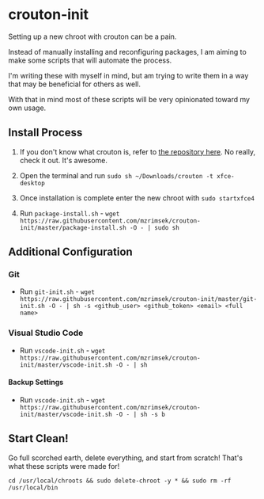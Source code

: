 # crouton-init

Setting up a new chroot with crouton can be a pain.

Instead of manually installing and reconfiguring packages, I am aiming to make some scripts that will automate the process.

I'm writing these with myself in mind, but am trying to write them in a way that may be beneficial for others as well.

With that in mind most of these scripts will be very opinionated toward my own usage.

## Install Process

1. If you don't know what crouton is, refer to [the repository here](https://github.com/dnschneid/crouton). No really, check it out. It's awesome.

2. Open the terminal and run `sudo sh ~/Downloads/crouton -t xfce-desktop`

3. Once installation is complete enter the new chroot with `sudo startxfce4`

4. Run `package-install.sh` - `wget https://raw.githubusercontent.com/mzrimsek/crouton-init/master/package-install.sh -O - | sudo sh`

## Additional Configuration

### Git

* Run `git-init.sh` - `wget https://raw.githubusercontent.com/mzrimsek/crouton-init/master/git-init.sh -O - | sh -s <github_user> <github_token> <email> <full name>`

### Visual Studio Code

* Run `vscode-init.sh` - `wget https://raw.githubusercontent.com/mzrimsek/crouton-init/master/vscode-init.sh -O - | sh`

#### Backup Settings

* Run `vscode-init.sh` - `wget https://raw.githubusercontent.com/mzrimsek/crouton-init/master/vscode-init.sh -O - | sh -s b`

## Start Clean!

Go full scorched earth, delete everything, and start from scratch! That's what these scripts were made for!

`cd /usr/local/chroots && sudo delete-chroot -y * && sudo rm -rf /usr/local/bin`
